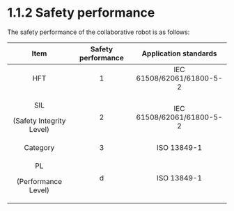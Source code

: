 # 1.1.2 Safety performance

The safety performance of the collaborative robot is as follows:

|                  **Item**                  | **Safety performance** | **Application standards** |
| :----------------------------------------: | :--------------------: | :-----------------------: |
|                     HFT                    |            1           | IEC 61508/62061/61800-5-2 |
| <p>SIL </p><p>(Safety Integrity Level)</p> |            2           | IEC 61508/62061/61800-5-2 |
|                  Category                  |            3           |        ISO 13849-1        |
|     <p>PL</p><p>(Performance Level)</p>    |            d           |        ISO 13849-1        |

